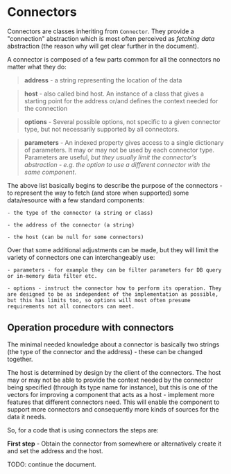 # Connectors

Connectors are classes inheriting from `Connector`. They provide a "connection" abstraction which is most often perceived as _fetching data_ abstraction (the reason why will get clear further in the document).

A connector is composed of a few parts common for all the connectors no matter what they do:

>**address** - a string representing the location of the data

>**host** - also called bind host. An instance of a class that gives a starting point for the address or/and defines the context needed for the connection

>**options** - Several possible options, not specific to a given connector type, but not necessarily supported by all connectors.

>**parameters** - An indexed property gives access to a single dictionary of parameters. It may or may not be used by each connector type. Parameters are useful, _but they usually limit the connector's abstraction - e.g. the option to use a different connector with the same component_.

The above list basically begins to describe the purpose of the connectors - to represent the way to fetch (and store when supported) some data/resource with a few standard components: 

    - the type of the connector (a string or class)

    - the address of the connector (a string)

    - the host (can be null for some connectors)

Over that some additional adjustments can be made, but they will limit the variety of connectors one can interchangeably use:

    - parameters - for example they can be filter parameters for DB query or in-memory data filter etc.

    - options - instruct the connector how to perform its operation. They are designed to be as independent of the implementation as possible, but this has limits too, so options will most often presume requirements not all connectors can meet.

## Operation procedure with connectors

The minimal needed knowledge about a connector is basically two strings (the type of the connector and the address) - these can be changed together. 

The host is determined by design by the client of the connectors. The host may or may not be able to provide the context needed by the connector being specified (through its type name for instance), but this is one of the vectors for improving a component that acts as a host - implement more features that different connectors need. This will enable the component to support more connectors and consequently more kinds of sources for the data it needs.

So, for a code that is using connectors the steps are:

**First step** - Obtain the connector from somewhere or alternatively create it and set the address and the host.

TODO: continue the document.
